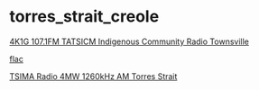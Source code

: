 # torres_strait_creole

[4K1G 107.1FM TATSICM Indigenous Community Radio Townsville](https://usa4.fastcast4u.com/proxy/4k1g?mp=/stream)

[flac](http://stream.radioparadise.com/mellow-flac)

[TSIMA Radio 4MW 1260kHz AM Torres Strait](https://firstnationsmedia.stream/8024/stream)

